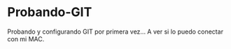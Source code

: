 # Probando-GIT
Probando y configurando GIT por primera vez...
A ver si lo puedo conectar con mi MAC.
